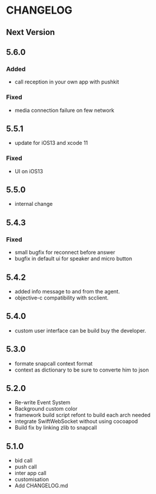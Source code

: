 # CHANGELOG

## Next Version
## 5.6.0
### Added 
- call reception in your own app with pushkit

### Fixed
- media connection failure on few network

## 5.5.1

- update for iOS13 and xcode 11

### Fixed
- UI on iOS13

## 5.5.0
- internal change

## 5.4.3 
### Fixed
- small bugfix for reconnect before answer
- bugfix in default ui for speaker and micro button

## 5.4.2
- added info message to and from  the agent. 
- objective-c compatibility with scclient.  

## 5.4.0
- custom user interface can be build buy the developer.

## 5.3.0

- formate snapcall context format 
- context as dictionary to be sure to converte him to json 

## 5.2.0

- Re-write Event System 
- Background custom color
- framework build script refont to build each arch needed
- integrate SwiftWebSocket without using cocoapod
- Build fix by linking zlib to snapcall

## 5.1.0
- bid call
- push call
- inter app call
- customisation
- Add CHANGELOG.md

